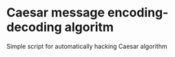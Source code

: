 Caesar message encoding-decoding algoritm
======


Simple script for automatically hacking Caesar algorithm
